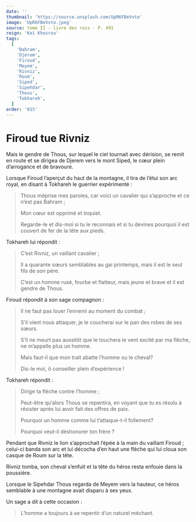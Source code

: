 ```yaml
---
date: ''
thumbnail: 'https://source.unsplash.com/UpR6FBeVvto'
image: 'UpR6FBeVvto.jpeg'
source: tome II - livre des rois - P. 491
reign: 'Keï Khosrou'
tags:
  [
    'Bahram',
    'Djerem',
    'Firoud',
    'Meyem',
    'Rivniz',
    'Roum',
    'Siped',
    'Sipehdar',
    'Thous',
    'Tokhareh',
  ]
order: '015'
---
```


# Firoud tue Rivniz

Mais le gendre de Thous, sur lequel le ciel tournait avec dérision, se remit en route et se dirigea de Djerem vers le mont Siped, le cœur plein d’arrogance et de bravoure.

Lorsque Firoud l’aperçut du haut de la montagne, il tira de l’étui son arc royal, en disant à Tokhareh le guerrier expérimenté :

> Thous méprise mes paroles, car voici un cavalier qui s’approche et ce n’est pas Bahram ;
>
> Mon cœur est opprimé et inquiet.
>
> Regarde-le et dis-moi si tu le reconnais et si tu devines pourquoi il est couvert de fer de la tête aux pieds.

Tokhareh lui répondit :

> C’est Rivniz, un vaillant cavalier ;
>
> Il a quarante sœurs semblables au gai printemps, mais il est le seul fils de son père.
>
> C’est un homme rusé, fourbe et flatteur, mais jeune et brave et il est gendre de Thous.

Firoud répondit à son sage compagnon :

> Il ne faut pas louer l’ennemi au moment du combat ;
>
> S’il vient nous attaquer, je le coucherai sur le pan des robes de ses sœurs.
>
> S’il ne meurt pas aussitôt que le touchera le vent excité par ma flèche, ne m’appelle plus un homme.
>
> Mais faut-il que mon trait abatte l’homme ou le cheval?
>
> Dis-le moi, ô conseiller plein d’expérience !

Tokhareh répondit :

> Dirige ta flèche contre l’homme ;
>
> Peut-être qu’alors Thous se repentira, en voyant que tu es résolu à résister après lui avoir fait des offres de paix.
>
> Pourquoi un homme comme lui t’attaque-t-il follement?
>
> Pourquoi veut-il déshonorer ton frère ?

Pendant que Rivniz le lion s’approchait l’épée à la main du vaillant Firoud ; celui-ci banda son arc et lui décocha d’en haut une flèche qui lui cloua son casque de Roum sur la tête.

Rivniz tomba, son cheval s’enfuit et la tête du héros resta enfouie dans la poussière.

Lorsque le Sipehdar Thous regarda de Meyem vers la hauteur, ce héros semblable à une montagne avait disparu à ses yeux.

Un sage a dit à cette occasion :

> L’homme a toujours à se repentir d’un naturel méchant.
